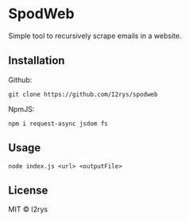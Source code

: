 # SpodWeb
Simple tool to recursively scrape emails in a website.

## Installation
Github:
```
git clone https://github.com/I2rys/spodweb
```

NpmJS:
```
npm i request-async jsdom fs
```
    
## Usage
```
node index.js <url> <outputFile>
```

## License
MIT © I2rys